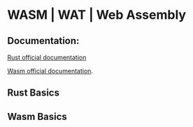 # WASM | WAT | Web Assembly

## Documentation:

[Rust official documentation](https://doc.rust-lang.org/book/)

[Wasm official documentation](https://rustwasm.github.io/docs/book/).

## Rust Basics

## Wasm Basics